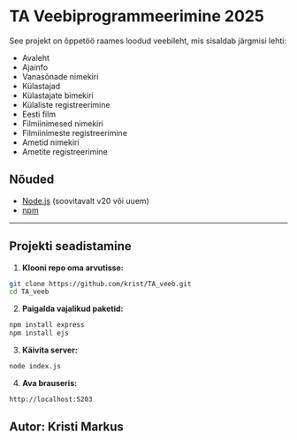 # TA Veebiprogrammeerimine 2025

See projekt on õppetöö raames loodud veebileht, mis sisaldab järgmisi lehti:

- Avaleht
- Ajainfo
- Vanasõnade nimekiri
- Külastajad
- Külastajate bimekiri
- Külaliste registreerimine
- Eesti film
- Filmiinimesed nimekiri
- Filmiinimeste registreerimine
- Ametid nimekiri
- Ametite registreerimine

## Nõuded

- [Node.js](https://nodejs.org/) (soovitavalt v20 või uuem)
- [npm](https://www.npmjs.com/)

---

## Projekti seadistamine

1. **Klooni repo oma arvutisse:**

```bash
git clone https://github.com/krist/TA_veeb.git
cd TA_veeb
```

2. **Paigalda vajalikud paketid:**

```bash
npm install express
npm install ejs
```

3. **Käivita server:**

```bash
node index.js
```

4. **Ava brauseris:**

```bash
http://localhost:5203
```


## Autor: Kristi Markus
